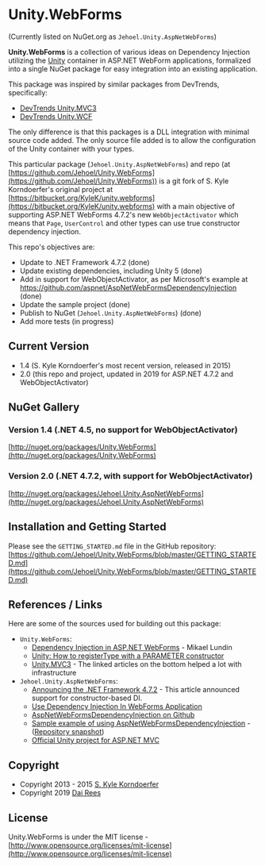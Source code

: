 
# Unity.WebForms

(Currently listed on NuGet.org as `Jehoel.Unity.AspNetWebForms`)

**Unity.WebForms** is a collection of various ideas on Dependency Injection utilizing the [Unity](http://unity.codeplex.com/) container in ASP.NET WebForm applications, formalized into a single NuGet package for easy integration into an existing application.

This package was inspired by similar packages from DevTrends, specifically:

* [DevTrends Unity.MVC3](http://nuget.org/packages/Unity.Mvc3/)
* [DevTrends Unity.WCF](http://nuget.org/packages/Unity.Wcf/)

The only difference is that this packages is a DLL integration with minimal source code added. The only source file added is to allow the configuration of the Unity container with your types.

This particular package (`Jehoel.Unity.AspNetWebForms`) and repo (at [https://github.com/Jehoel/Unity.WebForms](https://github.com/Jehoel/Unity.WebForms)) is a git fork of S. Kyle Korndoerfer's original project at [https://bitbucket.org/KyleK/unity.webforms](https://bitbucket.org/KyleK/unity.webforms) with a main objective of supporting ASP.NET WebForms 4.7.2's new `WebObjectActivator` which means that `Page`, `UserControl` and other types can use true constructor dependency injection.

This repo's objectives are:
* Update to .NET Framework 4.7.2 (done)
* Update existing dependencies, including Unity 5 (done)
* Add in support for WebObjectActivator, as per Microsoft's example at https://github.com/aspnet/AspNetWebFormsDependencyInjection (done)
* Update the sample project (done)
* Publish to NuGet (`Jehoel.Unity.AspNetWebForms`) (done)
* Add more tests (in progress)

## Current Version
* 1.4 (S. Kyle Korndoerfer's most recent version, released in 2015)
* 2.0 (this repo and project, updated in 2019 for ASP.NET 4.7.2 and WebObjectActivator)

## NuGet Gallery

### Version 1.4 (.NET 4.5, no support for WebObjectActivator)

[http://nuget.org/packages/Unity.WebForms](http://nuget.org/packages/Unity.WebForms)

### Version 2.0 (.NET 4.7.2, with support for WebObjectActivator)

[http://nuget.org/packages/Jehoel.Unity.AspNetWebForms](http://nuget.org/packages/Jehoel.Unity.AspNetWebForms)

## Installation and Getting Started

Please see the `GETTING_STARTED.md` file in the GitHub repository: [https://github.com/Jehoel/Unity.WebForms/blob/master/GETTING_STARTED.md](https://github.com/Jehoel/Unity.WebForms/blob/master/GETTING_STARTED.md)

## References / Links
Here are some of the sources used for building out this package:

* `Unity.WebForms`:
	* [Dependency Injection in ASP.NET WebForms](http://litemedia.info/dependency-injection-in-asp.net-webforms) - Mikael Lundin
	* [Unity: How to registerType with a PARAMETER constructor](http://stackoverflow.com/a/4007337)
	* [Unity.MVC3](http://unitymvc3.codeplex.com/) - The linked articles on the bottom helped a lot with infrastructure
* `Jehoel.Unity.AspNetWebForms`:
	* [Announcing the .NET Framework 4.7.2](https://devblogs.microsoft.com/dotnet/announcing-the-net-framework-4-7-2/) - This article announced support for constructor-based DI.
	* [Use Dependency Injection In WebForms Application](https://devblogs.microsoft.com/aspnet/use-dependency-injection-in-webforms-application/)
	* [AspNetWebFormsDependencyInjection on Github](https://github.com/aspnet/AspNetWebFormsDependencyInjection)
	* [Sample example of using AspNetWebFormsDependencyInjection](https://github.com/Jinhuafei/examples/tree/master/DependencyInjection) - ([Repository snapshot](https://github.com/Jinhuafei/examples/tree/c6ddec606c710dde3a3c8747067d088c261d0cff))
	* [Official Unity project for ASP.NET MVC](https://github.com/unitycontainer/aspnet-mvc)

## Copyright
* Copyright 2013 - 2015 [S. Kyle Korndoerfer](https://bitbucket.org/KyleK)
* Copyright 2019 [Dai Rees](https://github.com/Jehoel)


## License
Unity.WebForms is under the MIT license - [http://www.opensource.org/licenses/mit-license](http://www.opensource.org/licenses/mit-license)

[wiki]:https://bitbucket.org/KyleK/unity.webforms/wiki/
